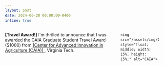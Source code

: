 ```yaml
---
layout: post
date: 2024-06-20 00:00:00-0400
inline: true
---
```

<p>
    <span style="float: left; width: 75%;">
        <strong>[Travel Award!]</strong> I'm thrilled to announce that I was awarded the CAIA Graduate Student Travel Award ($1000) from <a href='https://caia.cals.vt.edu/'> [Center for Advanced Innovation in Agriculture (CAIA)] </a>, Virginia Tech.
    </span>

    <img src="/assets/img/CAIA.png" style="float: middle; width: 15%; height: 15%;" alt="CAIA">
</p>